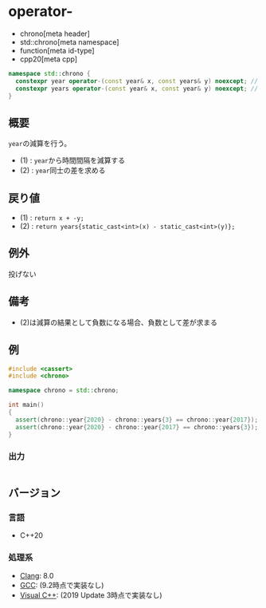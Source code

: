 # operator-
* chrono[meta header]
* std::chrono[meta namespace]
* function[meta id-type]
* cpp20[meta cpp]

```cpp
namespace std::chrono {
  constexpr year operator-(const year& x, const years& y) noexcept; // (1) C++20
  constexpr years operator-(const year& x, const year& y) noexcept; // (2) C++20
}
```

## 概要
`year`の減算を行う。

- (1) : `year`から時間間隔を減算する
- (2) : `year`同士の差を求める


## 戻り値
- (1) : `return x + -y;`
- (2) : `return years{static_cast<int>(x) - static_cast<int>(y)};`


## 例外
投げない


## 備考
- (2)は減算の結果として負数になる場合、負数として差が求まる


## 例
```cpp example
#include <cassert>
#include <chrono>

namespace chrono = std::chrono;

int main()
{
  assert(chrono::year{2020} - chrono::years{3} == chrono::year{2017});
  assert(chrono::year{2020} - chrono::year{2017} == chrono::years{3});
}
```

### 出力
```
```

## バージョン
### 言語
- C++20

### 処理系
- [Clang](/implementation.md#clang): 8.0
- [GCC](/implementation.md#gcc): (9.2時点で実装なし)
- [Visual C++](/implementation.md#visual_cpp): (2019 Update 3時点で実装なし)
